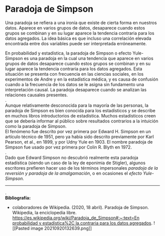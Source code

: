# Paradoja de Simpson
Una paradoja se refiera a una ironía que existe de cierta forma en nuestros datos. Aparece en varios grupos de datos, desaparece cuando estos grupos se combinan y en su lugar aparece la tendencia contraria para los datos agregados. La idea básica es que incluso una correlación elevada encontrada entre dos variables puede ser interpretada erróneamente.

En probabilidad y estadística, la paradoja de Simpson o efecto Yule-Simpson es una paradoja en la cual una tendencia que aparece en varios grupos de datos desaparece cuando estos grupos se combinan y en su lugar aparece la tendencia contraria para los datos agregados. Esta situación se presenta con frecuencia en las ciencias sociales, en los experimentos de Andre y en la estadística médica, y es causa de confusión cuando a la frecuencia de los datos se le asigna sin fundamento una interpretación causal. La paradoja desaparece cuando se analizan las relaciones causales presentes.  
.  
Aunque relativamente desconocida para la mayoría de las personas, la paradoja de Simpson es bien conocida para los estadísticos y se describe en muchos libros introductorios de estadística. Muchos estadísticos creen que se debería informar al público sobre resultados contrarios a la intuición como la paradoja de Simpson.  
El fenómeno fue descrito por vez primera por Edward H. Simpson en un artículo técnico de 1951, pero ya había sido descrito previamente por Karl Pearson, et al., en 1899, y por Udny Yule en 1903. El nombre paradoja de Simpson fue usado por vez primera por Colin R. Blyth en 1972.  
.  
Dado que Edward Simpson no descubrió realmente esta paradoja estadística (siendo un caso de la ley de eponimia de Stigler), algunos escritores prefieren hacer uso de los términos impersonales _paradoja de la reversión y paradoja de la amalgamación_, o en ocasiones el _efecto Yule-Simpson._

---

.  
**Bibliografía:**

-   colaboradores de Wikipedia. (2020, 18 abril). Paradoja de Simpson. Wikipedia, la enciclopedia libre. [https://es.wikipedia.org/wiki/Paradoja_de_Simpson#:~:text=En probabilidad y estadística%2C la,contraria para los datos agregados](https://es.wikipedia.org/wiki/Paradoja_de_Simpson#:%7E:text=En%20probabilidad%20y%20estad%C3%ADstica%2C%20la,contraria%20para%20los%20datos%20agregados).
![[Pasted image 20210920132639.png]]

